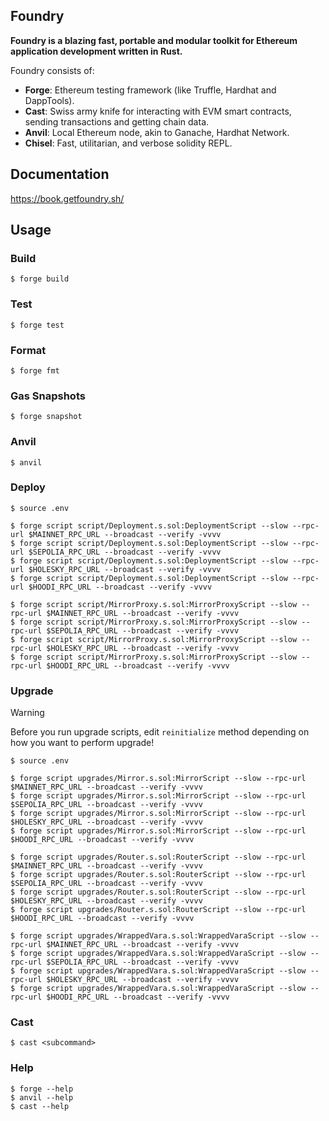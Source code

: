 ## Foundry

**Foundry is a blazing fast, portable and modular toolkit for Ethereum application development written in Rust.**

Foundry consists of:

-   **Forge**: Ethereum testing framework (like Truffle, Hardhat and DappTools).
-   **Cast**: Swiss army knife for interacting with EVM smart contracts, sending transactions and getting chain data.
-   **Anvil**: Local Ethereum node, akin to Ganache, Hardhat Network.
-   **Chisel**: Fast, utilitarian, and verbose solidity REPL.

## Documentation

https://book.getfoundry.sh/

## Usage

### Build

```shell
$ forge build
```

### Test

```shell
$ forge test
```

### Format

```shell
$ forge fmt
```

### Gas Snapshots

```shell
$ forge snapshot
```

### Anvil

```shell
$ anvil
```

### Deploy

```shell
$ source .env

$ forge script script/Deployment.s.sol:DeploymentScript --slow --rpc-url $MAINNET_RPC_URL --broadcast --verify -vvvv
$ forge script script/Deployment.s.sol:DeploymentScript --slow --rpc-url $SEPOLIA_RPC_URL --broadcast --verify -vvvv
$ forge script script/Deployment.s.sol:DeploymentScript --slow --rpc-url $HOLESKY_RPC_URL --broadcast --verify -vvvv
$ forge script script/Deployment.s.sol:DeploymentScript --slow --rpc-url $HOODI_RPC_URL --broadcast --verify -vvvv

$ forge script script/MirrorProxy.s.sol:MirrorProxyScript --slow --rpc-url $MAINNET_RPC_URL --broadcast --verify -vvvv
$ forge script script/MirrorProxy.s.sol:MirrorProxyScript --slow --rpc-url $SEPOLIA_RPC_URL --broadcast --verify -vvvv
$ forge script script/MirrorProxy.s.sol:MirrorProxyScript --slow --rpc-url $HOLESKY_RPC_URL --broadcast --verify -vvvv
$ forge script script/MirrorProxy.s.sol:MirrorProxyScript --slow --rpc-url $HOODI_RPC_URL --broadcast --verify -vvvv
```

### Upgrade

> [!WARNING]
> Before you run upgrade scripts, edit `reinitialize` method depending on how you want to perform upgrade!

```shell
$ source .env

$ forge script upgrades/Mirror.s.sol:MirrorScript --slow --rpc-url $MAINNET_RPC_URL --broadcast --verify -vvvv
$ forge script upgrades/Mirror.s.sol:MirrorScript --slow --rpc-url $SEPOLIA_RPC_URL --broadcast --verify -vvvv
$ forge script upgrades/Mirror.s.sol:MirrorScript --slow --rpc-url $HOLESKY_RPC_URL --broadcast --verify -vvvv
$ forge script upgrades/Mirror.s.sol:MirrorScript --slow --rpc-url $HOODI_RPC_URL --broadcast --verify -vvvv

$ forge script upgrades/Router.s.sol:RouterScript --slow --rpc-url $MAINNET_RPC_URL --broadcast --verify -vvvv
$ forge script upgrades/Router.s.sol:RouterScript --slow --rpc-url $SEPOLIA_RPC_URL --broadcast --verify -vvvv
$ forge script upgrades/Router.s.sol:RouterScript --slow --rpc-url $HOLESKY_RPC_URL --broadcast --verify -vvvv
$ forge script upgrades/Router.s.sol:RouterScript --slow --rpc-url $HOODI_RPC_URL --broadcast --verify -vvvv

$ forge script upgrades/WrappedVara.s.sol:WrappedVaraScript --slow --rpc-url $MAINNET_RPC_URL --broadcast --verify -vvvv
$ forge script upgrades/WrappedVara.s.sol:WrappedVaraScript --slow --rpc-url $SEPOLIA_RPC_URL --broadcast --verify -vvvv
$ forge script upgrades/WrappedVara.s.sol:WrappedVaraScript --slow --rpc-url $HOLESKY_RPC_URL --broadcast --verify -vvvv
$ forge script upgrades/WrappedVara.s.sol:WrappedVaraScript --slow --rpc-url $HOODI_RPC_URL --broadcast --verify -vvvv
```

### Cast

```shell
$ cast <subcommand>
```

### Help

```shell
$ forge --help
$ anvil --help
$ cast --help
```
